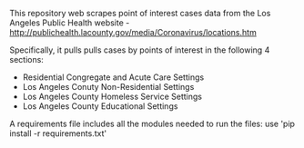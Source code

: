 This repository web scrapes point of interest cases data from the Los Angeles Public Health website - http://publichealth.lacounty.gov/media/Coronavirus/locations.htm

Specifically, it pulls pulls cases by points of interest in the following 4 sections:
* Residential Congregate and Acute Care Settings
* Los Angeles Conuty Non-Residential Settings
* Los Angeles County Homeless Service Settings
* Los Angeles County Educational Settings

A requirements file includes all the modules needed to run the files: use 'pip install -r requirements.txt'
